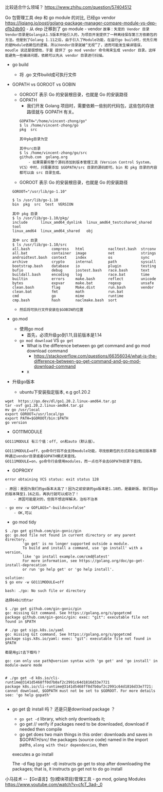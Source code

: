 比较适合什么领域？
https://www.zhihu.com/question/57404512


Go 包管理工具 dep 和 go module 的对比, 已经go vendor
https://liqiang.io/post/golang-package-manager-compare-module-vs-dep-d1b2db90
    - 从 dep 迁移到了 go module
    - vendor
    ```
    故事：失宠的 Vendor 目录
    Vendor目录是Golang从1.5版本开始引入的，为项目开发提供了一种离线保存第三方依赖包的方法。但是到了Golang 1.11之后，由于引入了Module功能，在运行go build时，优先引用的是Module依赖包的逻辑，所以Vendor目录就被“无视”了，进而可能发生编译错误， moudle 说还是很想他，于是 提供了 go mod vendor 命令用来生成 vendor 目录。这样能避免一些编译问题，依赖可以先从 vendor 目录进行扫描。
    ```

- go build
    - 将 .go 文件build成可执行文件
    
- GOPATH vs GOROOT vs GOBIN
    - GOROOT 表示 Go 的安装根目录，也就是 Go 的安装路径
    - GOPATH
        - 我们开发 Golang 项目时，需要依赖一些别的代码包，这些包的存放路径就与 GOPATH 有关。
        ```
        GOPATH="/home/vincent-zhong/go"
        $ ls /home/vincent-zhong/go
        pkg  src

        其中pkg目录为空

        其中src目录
        $ ls /home/vincent-zhong/go/src
        github.com  golang.org
            - 如果需要将整个源码添加到版本管理工具（Version Control System，VCS）中时，只需要添加 $GOPATH/src 目录的源码即可。bin 和 pkg 目录的内容都可以由 src 目录生成。
        ```
    - GOROOT 表示 Go 的安装根目录，也就是 Go 的安装路径
    ```
    GOROOT="/usr/lib/go-1.10"

    $ ls /usr/lib/go-1.10
    bin  pkg  src  test  VERSION

    其中 pkg 目录
    $ ls /usr/lib/go-1.10/pkg/
    include      linux_amd64_dynlink  linux_amd64_testcshared_shared  tool
    linux_amd64  linux_amd64_shared   obj

    其中 src 目录
    $ ls /usr/lib/go-1.10/src
    all.bash          compress   html           nacltest.bash  strconv
    all.bat           container  image          net            strings
    androidtest.bash  context    index          os             sync
    archive           crypto     internal       path           syscall
    bootstrap.bash    database   io             plugin         testing
    bufio             debug      iostest.bash   race.bash      text
    buildall.bash     encoding   log            race.bat       time
    builtin           errors     make.bash      reflect        unicode
    bytes             expvar     make.bat       regexp         unsafe
    clean.bash        flag       Make.dist      run.bash       vendor
    clean.bat         fmt        math           run.bat
    cmd               go         mime           runtime
    cmp.bash          hash       naclmake.bash  sort
    ```
    - `然后将可执行文件安装在$GOBIN的位置`

- go.mod
    - 使用go mod
        - 首先，必须升级go到1.11,目前版本是1.14
    - `go mod download` VS `go get`
        - What is the difference between go get command and go mod download command
            - https://stackoverflow.com/questions/66356034/what-is-the-difference-between-go-get-command-and-go-mod-download-command
        - x        

- 升级go版本
    - ubuntu下安装指定版本, e.g go1.20.2
```
wget  https://go.dev/dl/go1.20.2.linux-amd64.tar.gz
tar -xvf go1.20.2.linux-amd64.tar.gz 
mv go /usr/local
export GOROOT=/usr/local/go 
export PATH=$GOROOT/bin:$PATH
go version 
```

- GO111MODULE
```
GO111MODULE 有三个值：off, on和auto（默认值）。

GO111MODULE=off，go命令行将不会支持module功能，寻找依赖包的方式将会沿用旧版本那种通过vendor目录或者GOPATH模式来查找。
GO111MODULE=on，go命令行会使用modules，而一点也不会去GOPATH目录下查找。

```

- GOPROXY



```
error obtaining VCS status: exit status 128

- 原因：是因为我们的go版本太高了！因为之前安装的go版本是1.18的，是最新版，我们将go的版本降至1.16之后，再执行就可以成功了！
    - 原因可能是对的，但我不想这样解决，治标不治本

- go env -w GOFLAGS="-buildvcs=false"
    - OK,可以
```

- go mod tidy


```
$ ./go get github.com/gin-gonic/gin
go: go.mod file not found in current directory or any parent directory.
        'go get' is no longer supported outside a module.
        To build and install a command, use 'go install' with a version,
        like 'go install example.com/cmd@latest'
        For more information, see https://golang.org/doc/go-get-install-deprecation
        or run 'go help get' or 'go help install'.

solution:
$ go env -w GO111MODULE=off
```

```
bash: ./go: No such file or directory

选择64bit的tar
```

```
$ ./go get github.com/gin-gonic/gin
go: missing Git command. See https://golang.org/s/gogetcmd
package github.com/gin-gonic/gin: exec: "git": executable file not found in $PATH

# ./go get sigs.k8s.io/yaml
go: missing Git command. See https://golang.org/s/gogetcmd
package sigs.k8s.io/yaml: exec: "git": executable file not found in $PATH

都是用git去下载吗？
```

```
go: can only use path@version syntax with 'go get' and 'go install' in module-aware mode


```

```
# ./go get -d k8s.io/cli-runtime@3141d5468ff0d7b0af2c2991c64d1816d33e7721
package k8s.io/cli-runtime@3141d5468ff0d7b0af2c2991c64d1816d33e7721: cannot download, $GOPATH must not be set to $GOROOT. For more details see: 'go help gopath'


```

- go get 会 install 吗？ 还是只是download package ？
    - `go get -d` library, which only downloads it;
    - go get // verify if packages need to be downloaded, download if needed then compile
    - go get does two main things in this order:
    downloads and saves in $GOPATH/src/<import-path> the packages (source code) named in the import paths, `along with their dependencies`, then

    executes a go install

    The -d flag (go get -d) instructs go get to stop after downloading the packages; that is, it instructs go get not to do go install


小马技术 --【Go语言】包(模块项目)管理工具 - go mod, golang Modules
https://www.youtube.com/watch?v=cfcT_3ad-_0
